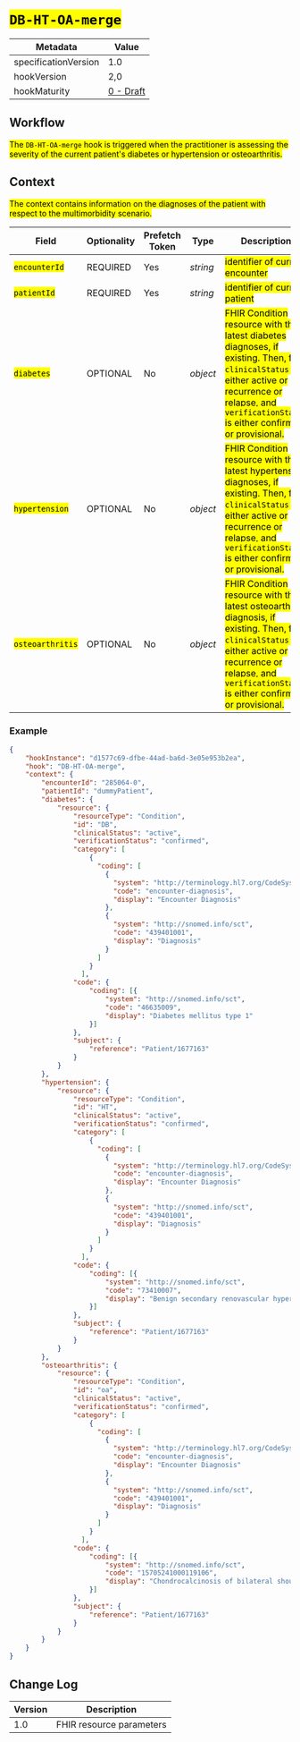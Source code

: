 # <mark>`DB-HT-OA-merge`</mark>

| Metadata | Value
| ---- | ----
| specificationVersion | 1.0
| hookVersion | 2,0
| hookMaturity | [0 - Draft](../../specification/1.0/#hook-maturity-model)

## Workflow

<mark>The `DB-HT-OA-merge` hook is triggered when the practitioner is assessing the severity of the current patient's diabetes or hypertension or osteoarthritis.</mark>

## Context
<mark>The context contains information on the diagnoses of the patient with respect to the multimorbidity scenario.</mark>

Field | Optionality | Prefetch Token | Type | Description
----- | -------- | ---- | ---- | ----
<mark>`encounterId`</mark> | REQUIRED | Yes | *string* | <mark>identifier of current encounter</mark>
<mark>`patientId`</mark> | REQUIRED | Yes | *string* | <mark>identifier of current patient</mark>
<mark>`diabetes`</mark> | OPTIONAL | No | *object* | <mark>FHIR Condition resource with the latest diabetes diagnoses, if existing. Then, field `clinicalStatus` is either active or recurrence or relapse, and `verificationStatus` is either confirmed or provisional.</mark>
<mark>`hypertension`</mark> | OPTIONAL | No | *object* | <mark>FHIR Condition resource with the latest hypertension diagnoses, if existing. Then, field `clinicalStatus` is either active or recurrence or relapse, and `verificationStatus` is either confirmed or provisional.</mark>
<mark>`osteoarthritis`</mark> | OPTIONAL | No | *object* | <mark>FHIR Condition resource with the latest osteoarthritis diagnosis, if existing. Then, field `clinicalStatus` is either active or recurrence or relapse, and `verificationStatus` is either confirmed or provisional.</mark>

### Example
```json
{
    "hookInstance": "d1577c69-dfbe-44ad-ba6d-3e05e953b2ea",
    "hook": "DB-HT-OA-merge",
    "context": {
        "encounterId": "285064-0",
        "patientId": "dummyPatient",
        "diabetes": {
            "resource": {
                "resourceType": "Condition",
                "id": "DB",
                "clinicalStatus": "active",
                "verificationStatus": "confirmed",
                "category": [
                    {
                      "coding": [
                        {
                          "system": "http://terminology.hl7.org/CodeSystem/condition-category",
                          "code": "encounter-diagnosis",
                          "display": "Encounter Diagnosis"
                        },
                        {
                          "system": "http://snomed.info/sct",
                          "code": "439401001",
                          "display": "Diagnosis"
                        }
                      ]
                    }
                  ],
                "code": {
                    "coding": [{
                        "system": "http://snomed.info/sct",
                        "code": "46635009",
                        "display": "Diabetes mellitus type 1"
                    }]
                },
                "subject": {
                    "reference": "Patient/1677163"
                }
            }
        },
        "hypertension": {
            "resource": {
                "resourceType": "Condition",
                "id": "HT",
                "clinicalStatus": "active",
                "verificationStatus": "confirmed",
                "category": [
                    {
                      "coding": [
                        {
                          "system": "http://terminology.hl7.org/CodeSystem/condition-category",
                          "code": "encounter-diagnosis",
                          "display": "Encounter Diagnosis"
                        },
                        {
                          "system": "http://snomed.info/sct",
                          "code": "439401001",
                          "display": "Diagnosis"
                        }
                      ]
                    }
                  ],
                "code": {
                    "coding": [{
                        "system": "http://snomed.info/sct",
                        "code": "73410007",
                        "display": "Benign secondary renovascular hypertension (disorder)"
                    }]
                },
                "subject": {
                    "reference": "Patient/1677163"
                }
            }
        },
        "osteoarthritis": {
            "resource": {
                "resourceType": "Condition",
                "id": "oa",
                "clinicalStatus": "active",
                "verificationStatus": "confirmed",
                "category": [
                    {
                      "coding": [
                        {
                          "system": "http://terminology.hl7.org/CodeSystem/condition-category",
                          "code": "encounter-diagnosis",
                          "display": "Encounter Diagnosis"
                        },
                        {
                          "system": "http://snomed.info/sct",
                          "code": "439401001",
                          "display": "Diagnosis"
                        }
                      ]
                    }
                  ],
                "code": {
                    "coding": [{
                        "system": "http://snomed.info/sct",
                        "code": "15705241000119106",
                        "display": "Chondrocalcinosis of bilateral shoulders (disorder)"
                    }]
                },
                "subject": {
                    "reference": "Patient/1677163"
                }
            }
        }
    }
}
```

## Change Log

Version | Description
---- | ----
1.0 | FHIR resource parameters
